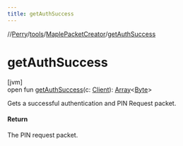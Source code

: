 ```yaml
---
title: getAuthSuccess
---
```

//[Perry](../../../index.html)/[tools](../index.html)/[MaplePacketCreator](index.html)/[getAuthSuccess](get-auth-success.html)



# getAuthSuccess



[jvm]\
open fun [getAuthSuccess](get-auth-success.html)(c: [Client](../../client/-client/index.html)): [Array](https://kotlinlang.org/api/latest/jvm/stdlib/kotlin/-array/index.html)<[Byte](https://kotlinlang.org/api/latest/jvm/stdlib/kotlin/-byte/index.html)>



Gets a successful authentication and PIN Request packet.



#### Return



The PIN request packet.




